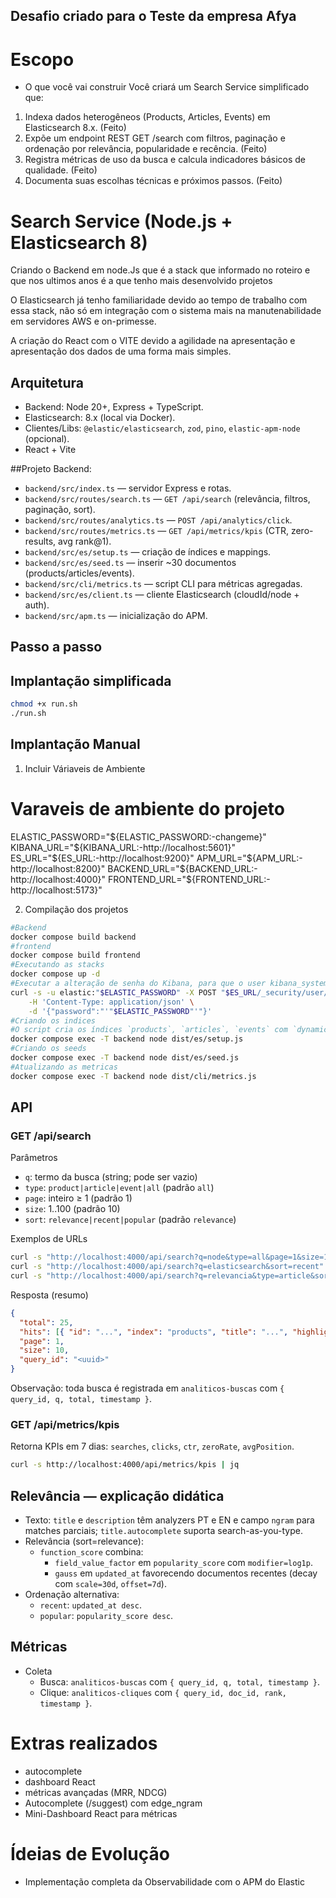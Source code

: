 ## Desafio criado para o Teste da empresa Afya

# Escopo
 - O que você vai construir
 Você criará um Search Service simplificado que:
1. Indexa dados heterogêneos (Products, Articles, Events) em Elasticsearch 8.x. (Feito)
2. Expõe um endpoint REST GET /search com filtros, paginação e ordenação por relevância, popularidade e recência. (Feito)
3. Registra métricas de uso da busca e calcula indicadores básicos de qualidade. (Feito)
4. Documenta suas escolhas técnicas e próximos passos. (Feito)

# Search Service (Node.js + Elasticsearch 8)
Criando o Backend em node.Js que é a stack que informado no roteiro e que nos ultimos anos é a que tenho mais desenvolvido projetos

O Elasticsearch já tenho familiaridade devido ao tempo de trabalho com essa stack, não só em integração com o sistema mais na manutenabilidade em servidores AWS e on-primesse.

A criação do React com o VITE devido a agilidade na apresentação e apresentação dos dados de uma forma mais simples.

## Arquitetura
- Backend: Node 20+, Express + TypeScript.
- Elasticsearch: 8.x (local via Docker).
- Clientes/Libs: `@elastic/elasticsearch`, `zod`, `pino`, `elastic-apm-node` (opcional).
- React + Vite

##Projeto Backend:
- `backend/src/index.ts` — servidor Express e rotas.
- `backend/src/routes/search.ts` — `GET /api/search` (relevância, filtros, paginação, sort).
- `backend/src/routes/analytics.ts` — `POST /api/analytics/click`.
- `backend/src/routes/metrics.ts` — `GET /api/metrics/kpis` (CTR, zero-results, avg rank@1).
- `backend/src/es/setup.ts` — criação de índices e mappings.
- `backend/src/es/seed.ts` — inserir ~30 documentos (products/articles/events).
- `backend/src/cli/metrics.ts` — script CLI para métricas agregadas.
- `backend/src/es/client.ts` — cliente Elasticsearch (cloudId/node + auth).
- `backend/src/apm.ts` — inicialização do APM.

## Passo a passo
## Implantação simplificada
```bash
chmod +x run.sh
./run.sh
```

## Implantação Manual
1) Incluir Váriaveis de Ambiente
# Varaveis de ambiente do projeto
ELASTIC_PASSWORD="${ELASTIC_PASSWORD:-changeme}"
KIBANA_URL="${KIBANA_URL:-http://localhost:5601}"
ES_URL="${ES_URL:-http://localhost:9200}"
APM_URL="${APM_URL:-http://localhost:8200}"
BACKEND_URL="${BACKEND_URL:-http://localhost:4000}"
FRONTEND_URL="${FRONTEND_URL:-http://localhost:5173}"

2) Compilação dos projetos
```bash
#Backend
docker compose build backend
#frontend
docker compose build frontend
#Executando as stacks
docker compose up -d
#Executar a alteração de senha do Kibana, para que o user kibana_system funcione corretamente
curl -s -u elastic:"$ELASTIC_PASSWORD" -X POST "$ES_URL/_security/user/kibana_system/_password" \
	-H 'Content-Type: application/json' \
	-d '{"password":"'"$ELASTIC_PASSWORD"'"}'
#Criando os indices
#O script cria os índices `products`, `articles`, `events` com `dynamic:false`, analyzers PT/EN, multi-fields (text/en/ngram/keyword) #e normalizer para keywords.
docker compose exec -T backend node dist/es/setup.js
#Criando os seeds
docker compose exec -T backend node dist/es/seed.js
#Atualizando as metricas
docker compose exec -T backend node dist/cli/metrics.js
```

## API
### GET /api/search
Parâmetros
- `q`: termo da busca (string; pode ser vazio)
- `type`: `product|article|event|all` (padrão `all`)
- `page`: inteiro ≥ 1 (padrão 1)
- `size`: 1..100 (padrão 10)
- `sort`: `relevance|recent|popular` (padrão `relevance`)

Exemplos de URLs
```bash
curl -s "http://localhost:4000/api/search?q=node&type=all&page=1&size=10" | jq
curl -s "http://localhost:4000/api/search?q=elasticsearch&sort=recent" | jq
curl -s "http://localhost:4000/api/search?q=relevancia&type=article&sort=popular" | jq
```
Resposta (resumo)
```json
{
  "total": 25,
  "hits": [{ "id": "...", "index": "products", "title": "...", "highlight": {"title": ["..."]} }],
  "page": 1,
  "size": 10,
  "query_id": "<uuid>"
}
```
Observação: toda busca é registrada em `analiticos-buscas` com `{ query_id, q, total, timestamp }`.

### GET /api/metrics/kpis
Retorna KPIs em 7 dias: `searches`, `clicks`, `ctr`, `zeroRate`, `avgPosition`.
```bash
curl -s http://localhost:4000/api/metrics/kpis | jq
```

## Relevância — explicação didática
- Texto: `title` e `description` têm analyzers PT e EN e campo `ngram` para matches parciais; `title.autocomplete` suporta search-as-you-type.
- Relevância (sort=relevance):
  - `function_score` combina:
    - `field_value_factor` em `popularity_score` com `modifier=log1p`.
    - `gauss` em `updated_at` favorecendo documentos recentes (decay com `scale=30d`, `offset=7d`).
- Ordenação alternativa:
  - `recent`: `updated_at desc`.
  - `popular`: `popularity_score desc`.

## Métricas
- Coleta
  - Busca: `analiticos-buscas` com `{ query_id, q, total, timestamp }`.
  - Clique: `analiticos-cliques` com `{ query_id, doc_id, rank, timestamp }`.

# Extras realizados
 - autocomplete
 - dashboard React
 - métricas avançadas (MRR, NDCG)
 - Autocomplete (/suggest) com edge_ngram
 - Mini-Dashboard React para métricas

# Ídeias de Evolução
 - Implementação completa da Observabilidade com o APM do Elastic